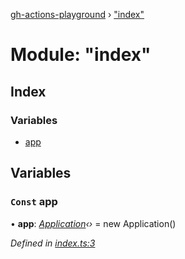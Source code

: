 [gh-actions-playground](../globals.md) › ["index"](_index_.md)

# Module: "index"

## Index

### Variables

* [app](_index_.md#const-app)

## Variables

### `Const` app

• **app**: *[Application](../classes/_application_.application.md)‹›* = new Application()

*Defined in [index.ts:3](https://github.com/Xisabla/gh-actions-playground/blob/a44794c/src/index.ts#L3)*
